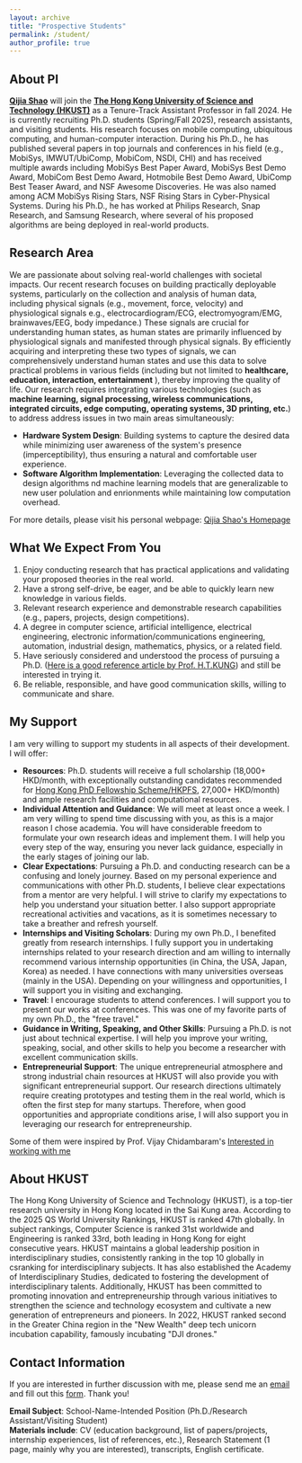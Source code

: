 ```yaml
---
layout: archive
title: "Prospective Students"
permalink: /student/
author_profile: true
---
```


## About PI
[**Qijia Shao**](https://qijiashao.github.io/) will join the [**The Hong Kong University of Science and Technology (HKUST)**](https://hkust.edu.hk) as a Tenure-Track Assistant Professor in fall 2024. He is currently recruiting Ph.D. students (Spring/Fall 2025), research assistants, and visiting students. His research focuses on mobile computing, ubiquitous computing, and human-computer interaction. During his Ph.D., he has published several papers in top journals and conferences in his field (e.g., MobiSys, IMWUT/UbiComp, MobiCom, NSDI, CHI) and has received multiple awards including MobiSys Best Paper Award, MobiSys Best Demo Award, MobiCom Best Demo Award, Hotmobile Best Demo Award, UbiComp Best Teaser Award, and NSF Awesome Discoveries. He was also named among ACM MobiSys Rising Stars, NSF Rising Stars in Cyber-Physical Systems. During his Ph.D., he has worked at Philips Research, Snap Research, and Samsung Research, where several of his proposed algorithms are being deployed in real-world products.




## Research Area
We are passionate about solving real-world challenges with societal impacts. Our recent research focuses on building practically deployable systems, particularly on the collection and analysis of human data, including physical signals (e.g., movement, force, velocity) and physiological signals e.g., electrocardiogram/ECG, electromyogram/EMG, brainwaves/EEG, body impedance.) These signals are crucial for understanding human states, as human states are primarily influenced by physiological signals and manifested through physical signals. By efficiently acquiring and interpreting these two types of signals, we can comprehensively understand human states and use this data to solve practical problems in various fields (including but not limited to **healthcare, education, interaction, entertainment** ), thereby improving the quality of life. Our research requires integrating various technologies (such as **machine learning, signal processing, wireless communications, integrated circuits, edge computing, operating systems, 3D printing, etc.**) to address address issues in two main areas simultaneously: 
- **Hardware System Design**: Building systems to capture the desired data while minimizing user awareness of the system's presence (imperceptibility), thus ensuring a natural and comfortable user experience.
- **Software Algorithm Implementation**: Leveraging the collected data to design algorithms nd machine learning models that are generalizable to new user polulation and enrionments while maintaining low computation overhead.

For more details, please visit his personal webpage: [Qijia Shao's Homepage](https://qijiashao.github.io)

## What We Expect From You
1. Enjoy conducting research that has practical applications and validating your proposed theories in the real world.
2. Have a strong self-drive, be eager, and be able to quickly learn new knowledge in various fields. 
3. Relevant research experience and demonstrable research capabilities (e.g., papers, projects, design competitions). 
4. A degree in computer science, artificial intelligence, electrical engineering, electronic information/communications engineering, automation, industrial design, mathematics, physics, or a related field. 
5. Have seriously considered and understood the process of pursuing a Ph.D. ([Here is a good reference article by Prof. H.T.KUNG](https://www.eecs.harvard.edu/htk/phdadvice/)) and still be interested in trying it. 
6. Be reliable, responsible, and have good communication skills, willing to communicate and share.

## My Support
I am very willing to support my students in all aspects of their development. I will offer:
- **Resources**: Ph.D. students will receive a full scholarship (18,000+ HKD/month, with exceptionally outstanding candidates recommended for [Hong Kong PhD Fellowship Scheme/HKPFS](https://fytgs.hkust.edu.hk/scholarships/hong-kong-phd-fellowship-scheme), 27,000+ HKD/month) and ample research facilities and computational resources.
- **Individual Attention and Guidance**: We will meet at least once a week. I am very willing to spend time discussing with you, as this is a major reason I chose academia. You will have considerable freedom to formulate your own research ideas and implement them. I will help you every step of the way, ensuring you never lack guidance, especially in the early stages of joining our lab.
- **Clear Expectations**: Pursuing a Ph.D. and conducting research can be a confusing and lonely journey. Based on my personal experience and communications with other Ph.D. students, I believe clear expectations from a mentor are very helpful. I will strive to clarify my expectations to help you understand your situation better. I also support appropriate recreational activities and vacations, as it is sometimes necessary to take a breather and refresh yourself.
- **Internships and Visiting Scholars**: During my own Ph.D., I benefited greatly from research internships. I fully support you in undertaking internships related to your research direction and am willing to internally recommend various internship opportunities (in China, the USA, Japan, Korea) as needed. I have connections with many universities overseas (mainly in the USA). Depending on your willingness and opportunities, I will support you in visiting and exchanging.
- **Travel**: I encourage students to attend conferences. I will support you to present our works at conferences. This was one of my favorite parts of my own Ph.D., the "free travel."
- **Guidance in Writing, Speaking, and Other Skills**: Pursuing a Ph.D. is not just about technical expertise. I will help you improve your writing, speaking, social, and other skills to help you become a researcher with excellent communication skills.
- **Entrepreneurial Support**: The unique entrepreneurial atmosphere and strong industrial chain resources at HKUST will also provide you with significant entrepreneurial support. Our research directions ultimately require creating prototypes and testing them in the real world, which is often the first step for many startups. Therefore, when good opportunities and appropriate conditions arise, I will also support you in leveraging our research for entrepreneurship.

Some of them were inspired by Prof. Vijay Chidambaram's [Interested in working with me](https://www.cs.utexas.edu/~vijay/prospective-students.htm)

## About HKUST
The Hong Kong University of Science and Technology (HKUST), is a top-tier research university in Hong Kong located in the Sai Kung area. According to the 2025 QS World University Rankings, HKUST is ranked 47th globally. In subject rankings, Computer Science is ranked 31st worldwide and Engineering is ranked 33rd, both leading in Hong Kong for eight consecutive years.  HKUST maintains a global leadership position in interdisciplinary studies, consistently ranking in the top 10 globally in csranking for interdisciplinary subjects. It has also established the Academy of Interdisciplinary Studies, dedicated to fostering the development of interdisciplinary talents. Additionally, HKUST has been committed to promoting innovation and entrepreneurship through various initiatives to strengthen the science and technology ecosystem and cultivate a new generation of entrepreneurs and pioneers. In 2022, HKUST ranked second in the Greater China region in the "New Wealth" deep tech unicorn incubation capability, famously incubating "DJI drones."

## Contact Information
If you are interested in further discussion with me, please send me an [email]() and fill out this [form](https://forms.gle/QACWuB7QN9fsGiFw6). Thank you!  
 
**Email Subject**: School-Name-Intended Position (Ph.D./Research Assistant/Visiting Student)  
**Materials include**: CV (education background, list of papers/projects, internship experiences, list of references, etc.), Research Statement (1 page, mainly why you are interested), transcripts, English certificate.





